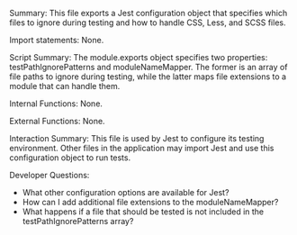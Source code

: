 Summary:
This file exports a Jest configuration object that specifies which files to ignore during testing and how to handle CSS, Less, and SCSS files.

Import statements:
None.

Script Summary:
The module.exports object specifies two properties: testPathIgnorePatterns and moduleNameMapper. The former is an array of file paths to ignore during testing, while the latter maps file extensions to a module that can handle them.

Internal Functions:
None.

External Functions:
None.

Interaction Summary:
This file is used by Jest to configure its testing environment. Other files in the application may import Jest and use this configuration object to run tests.

Developer Questions:
- What other configuration options are available for Jest?
- How can I add additional file extensions to the moduleNameMapper?
- What happens if a file that should be tested is not included in the testPathIgnorePatterns array?